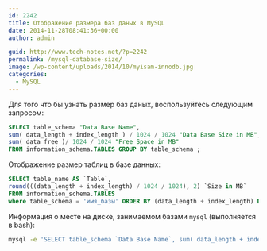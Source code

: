 ```yaml
---
id: 2242
title: Отображение размера баз даных в MySQL
date: 2014-11-28T08:41:36+00:00
author: admin

guid: http://www.tech-notes.net/?p=2242
permalink: /mysql-database-size/
image: /wp-content/uploads/2014/10/myisam-innodb.jpg
categories:
  - MySQL
---
```

Для того что бы узнать размер баз даных, воспользуйтесь следующим запросом:

```sql
SELECT table_schema "Data Base Name",
sum( data_length + index_length ) / 1024 / 1024 "Data Base Size in MB",
sum( data_free )/ 1024 / 1024 "Free Space in MB"
FROM information_schema.TABLES GROUP BY table_schema ;
```


Отображение размер таблиц в базе данных:

```sql
SELECT table_name AS `Table`,
round(((data_length + index_length) / 1024 / 1024), 2) `Size in MB`
FROM information_schema.TABLES
where table_schema = 'имя_базы' ORDER BY (data_length + index_length) DESC;
```


Информация о месте на диске, занимаемом базами `mysql` (выполняется в bash):
```bash
mysql -e 'SELECT table_schema `Data Base Name`, sum( data_length + index_length ) `Data Base Size in B` FROM information_schema.TABLES GROUP BY table_schema' |grep -v `^Data` |awk '{print $2}' |paste -sd+ |bc
```
